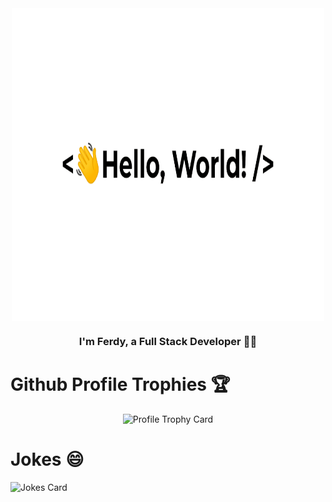 <div align="center">
  <img src="greetings.gif" align="center" style="width: 500px; height: 500px;" />
</div>

### <div align="center">I'm Ferdy, a Full Stack Developer 👨‍💻</div>  

# Github Profile Trophies 🏆

<p align="center">
  <img src="https://github-profile-trophy.vercel.app/?username=ferdyrahmat&theme=onedark&no-frame=true" alt="Profile Trophy Card" />
</p>

# Jokes 😄

<img src="https://readme-jokes.vercel.app/api?hideBorder" alt="Jokes Card" />
